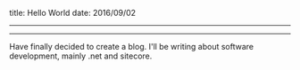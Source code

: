 title: Hello World
date: 2016/09/02

---
---
Have finally decided to create a blog. I'll be writing about software development, mainly .net and sitecore.

